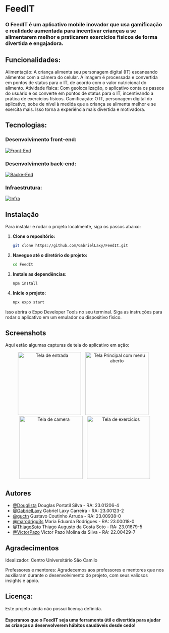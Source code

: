 
# FeedIT

### O FeedIT é um aplicativo mobile inovador que usa gamificação e realidade aumentada para incentivar crianças a se alimentarem melhor e praticarem exercícios físicos de forma divertida e engajadora.

## Funcionalidades:

Alimentação: A criança alimenta seu personagem digital (IT) escaneando alimentos com a câmera do celular. A imagem é processada e convertida em pontos de status para o IT, de acordo com o valor nutricional do alimento.
Atividade física: Com geolocalização, o aplicativo conta os passos do usuário e os converte em pontos de status para o IT, incentivando a prática de exercícios físicos.
Gamificação: O IT, personagem digital do aplicativo, sobe de nível à medida que a criança se alimenta melhor e se exercita mais. Isso torna a experiência mais divertida e motivadora.
## Tecnologias:

### Desenvolvimento front-end: 
[![Front-End](https://skillicons.dev/icons?i=react)](https://skillicons.dev)
### Desenvolvimento back-end: 
[![Backe-End](https://skillicons.dev/icons?i=python)](https://skillicons.dev)
### Infraestrutura:
[![Infra](https://skillicons.dev/icons?i=aws,fastapi)](https://skillicons.dev)

## **Instalação**

Para instalar e rodar o projeto localmente, siga os passos abaixo:

1. **Clone o repositório:**

   ```bash
   git clone https://github.com/GabrielLaxy/FeedIt.git

2. **Navegue até o diretório do projeto:**

   ```bash
   cd FeedIt

3. **Instale as dependências:**
   
   ```bash
   npm install

4. **Inicie o projeto:**
   
   ```bash
   npx expo start

Isso abrirá o Expo Developer Tools no seu terminal. Siga as instruções para rodar o aplicativo em um emulador ou dispositivo físico.

## Screenshots

Aqui estão algumas capturas de tela do aplicativo em ação:

<div align="center">
  <img width="200px" src="https://i.imgur.com/nbU0ne2.jpeg" alt="Tela de entrada" style="display: inline-block; margin-right: 10px;"/>
  <img width="200px" src="https://i.imgur.com/1Cszmv4.jpeg" alt="Tela Principal com menu aberto" style="display: inline-block; margin-right: 10px;"/>
  <img width="200px" src="https://i.imgur.com/7cRIgAC.jpeg" alt="Tela de camera" style="display: inline-block; margin-right: 10px;"/>
  <img width="200px" src="https://i.imgur.com/Zj3qZE6.jpeg" alt="Tela de exercicios" style="display: inline-block;"/>
</div>

## Autores

- [@Douglista](https://github.com/Douglista)
Douglas Portatil Silva - RA: 23.01206-4
- [@GabrielLaxy](https://github.com/GabrielLaxy)
Gabriel Laxy Carreira - RA: 23.00123-2
- [@guctn](https://github.com/guctn)
Gustavo Coutinho Arruda - RA: 23.00938-0
- [@marodrigu3s](https://github.com/marodrigu3s)
Maria Eduarda Rodrigues - RA: 23.00018-0
- [@ThiagoSoto](https://github.com/ThiagoSoto)
Thiago Augusto da Costa Soto - RA: 23.01679-5
- [@VictorPazo](https://github.com/VictorPazo)
Victor Pazo Molina da Silva - RA: 22.00429-7

## Agradecimentos
Idealizador: Centro Universitário São Camilo

Professores e mentores: Agradecemos aos professores e mentores que nos auxiliaram durante o desenvolvimento do projeto, com seus valiosos insights e apoio.
## Licença:
Este projeto ainda não possui licença definida.
#### Esperamos que o FeedIT seja uma ferramenta útil e divertida para ajudar as crianças a desenvolverem hábitos saudáveis desde cedo!
